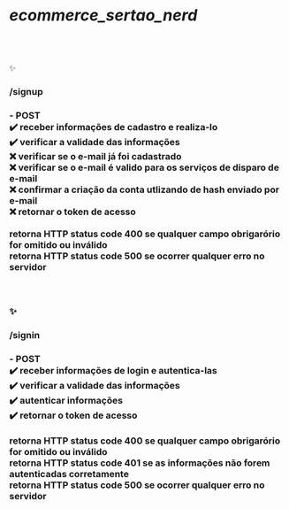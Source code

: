# ***ecommerce_sertao_nerd***
<br/>
</br>
</br>
✨ <h3>/signup<h3/> - POST</br>
✔️ receber informações de cadastro e realiza-lo</br>
✔️ verificar a validade das informações</br>
❌ verificar se o e-mail já foi cadastrado</br>
❌ verificar se o e-mail é valido para os serviços de disparo de e-mail</br>
❌ confirmar a criação da conta utlizando de hash enviado por e-mail</br>
❌ retornar o token de acesso</br>
</br>
retorna <strong>HTTP status code 400</strong> se qualquer campo obrigarório for omitido ou inválido</br>
retorna <strong>HTTP status code 500</strong> se ocorrer qualquer erro no servidor</br>
<br>
</br>
</br>
✨ <h3>/signin<h3/> - POST</br>
✔️ receber informações de login e autentica-las</br>
✔️ verificar a validade das informações</br>
✔️ autenticar informações</br>
✔️ retornar o token de acesso</br>
</br>
retorna <strong>HTTP status code 400</strong> se qualquer campo obrigarório for omitido ou inválido</br>
retorna <strong>HTTP status code 401</strong> se as informações não forem autenticadas corretamente</br>
retorna <strong>HTTP status code 500</strong> se ocorrer qualquer erro no servidor</br>
